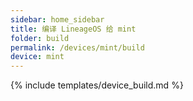```yaml
---
sidebar: home_sidebar
title: 编译 LineageOS 给 mint
folder: build
permalink: /devices/mint/build
device: mint
---
```

{% include templates/device_build.md %}
